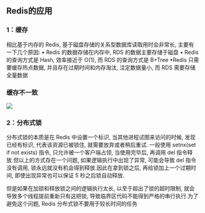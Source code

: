 ## Redis的应用

### 1：缓存

相比基于内存的 Redis, 基于磁盘存储的关系型数据库读取⽤时会⾮常⻓, 主要有⼀下⼏个原因:
• Redis 的数据存储在内存中, RDS 的数据主要存储于磁盘
• Redis 的查询⽅式是 Hash, 效率接近于 O(1), ⽽ RDS 的查询⽅式是 B+Tree
•Redis 只需要缓存热点数据, 并且存在过期时间和内存淘汰, 注定数据量⼩, ⽽ RDS 需要存储全量数据

### 缓存不一致

![](G:\Java\Redis\缓存不一致.png)



### 2：分布式锁

分布式锁的本质是在 Redis 中设置⼀个标识, 当其他进程试图来访问的时候, 发现已经有标识, 代表该资源已被锁住, 就需要放弃或者稍后重试.
⼀般使⽤ setnx(set if not exists) 指令, 只允许被⼀个客户端占领, 当使⽤完毕后, 再调⽤ del 指令释放.但以上的⽅式存在⼀个问题, 如果逻辑执⾏中出现了异常, 可能会导致 del 指令没有调⽤, 锁永远就没有机会得到释放.因此在拿到锁之后, 再给锁加上⼀个过期时间, 即使出现异常也可以保证 5 秒之后锁⾃动释放.

但是如果在加锁和释放锁之间的逻辑执⾏太⻓, 以⾄于超出了锁的超时限制, 就会导致多个线程提前重新只有这把锁, 导致临界区代码不能得到严格的串⾏执⾏.为了避免这个问题, Redis 分布式锁不要⽤于较⻓时间的任务





